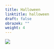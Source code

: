 ```yaml
---
title: Halloween
linktitle: halloween
draft: false
obrazek: ""
weight: 4
---
```

![](/assets/media/halloween.jpg)